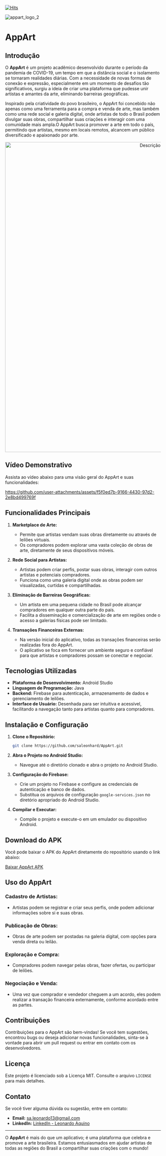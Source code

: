 [![Hits](https://hits.seeyoufarm.com/api/count/incr/badge.svg?url=https%3A%2F%2Fgithub.com%2Fsaleonhard%2FAppArt&count_bg=%2379C83D&title_bg=%23555555&icon=&icon_color=%23E7E7E7&title=hits&edge_flat=false)](https://hits.seeyoufarm.com)

![appart_logo_2](https://github.com/user-attachments/assets/5fce5f4a-5726-4448-8203-3b06a570c8d7)

# AppArt

## Introdução
O **AppArt** é um projeto acadêmico desenvolvido durante o período da pandemia de COVID-19, um tempo em que a distância social e o isolamento se tornaram realidades diárias. Com a necessidade de novas formas de conexão e expressão, especialmente em um momento de desafios tão significativos, surgiu a ideia de criar uma plataforma que pudesse unir artistas e amantes da arte, eliminando barreiras geográficas.

Inspirado pela criatividade do povo brasileiro, o AppArt foi concebido não apenas como uma ferramenta para a compra e venda de arte, mas também como uma rede social e galeria digital, onde artistas de todo o Brasil podem divulgar suas obras, compartilhar suas criações e interagir com uma comunidade mais ampla.O AppArt busca promover a arte em todo o país, permitindo que artistas, mesmo em locais remotos, alcancem um público diversificado e apaixonado por arte.

<p align="center">
  <img src="https://github.com/user-attachments/assets/05f0118c-11ca-484c-9682-d2d1b794832a" alt="Descrição da Imagem" width="1000"/>
</p>

  
## Vídeo Demonstrativo

Assista ao vídeo abaixo para uma visão geral do AppArt e suas funcionalidades:

https://github.com/user-attachments/assets/f5f0ed7b-9166-4430-97d2-2e8bd499769f

## Funcionalidades Principais
1. **Marketplace de Arte:**
   - Permite que artistas vendam suas obras diretamente ou através de leilões virtuais.
   - Os compradores podem explorar uma vasta coleção de obras de arte, diretamente de seus dispositivos móveis.

2. **Rede Social para Artistas:**
   - Artistas podem criar perfis, postar suas obras, interagir com outros artistas e potenciais compradores.
   - Funciona como uma galeria digital onde as obras podem ser visualizadas, curtidas e compartilhadas.

3. **Eliminação de Barreiras Geográficas:**
   - Um artista em uma pequena cidade no Brasil pode alcançar compradores em qualquer outra parte do país.
   - Facilita a disseminação e comercialização de arte em regiões onde o acesso a galerias físicas pode ser limitado.

4. **Transações Financeiras Externas:**
   - Na versão inicial do aplicativo, todas as transações financeiras serão realizadas fora do AppArt.
   - O aplicativo se foca em fornecer um ambiente seguro e confiável para que artistas e compradores possam se conectar e negociar.

## Tecnologias Utilizadas
- **Plataforma de Desenvolvimento:** Android Studio
- **Linguagem de Programação:** Java
- **Backend:** Firebase para autenticação, armazenamento de dados e gerenciamento de leilões.
- **Interface de Usuário:** Desenhada para ser intuitiva e acessível, facilitando a navegação tanto para artistas quanto para compradores.

## Instalação e Configuração
1. **Clone o Repositório:**
   ```bash
   git clone https://github.com/saleonhard/AppArt.git
2. **Abra o Projeto no Android Studio:**

   - Navegue até o diretório clonado e abra o projeto no Android Studio.

3. **Configuração do Firebase:**

   - Crie um projeto no Firebase e configure as credenciais de autenticação e banco de dados.
   - Substitua os arquivos de configuração `google-services.json` no diretório apropriado do Android Studio.

4. **Compilar e Executar:**

   - Compile o projeto e execute-o em um emulador ou dispositivo Android.

## Download do APK

Você pode baixar o APK do AppArt diretamente do repositório usando o link abaixo:

[Baixar AppArt APK](https://github.com/saleonhard/AppArt/releases/v1.0/AppArt.apk)

## Uso do AppArt

### Cadastro de Artistas:

   - Artistas podem se registrar e criar seus perfis, onde podem adicionar informações sobre si e suas obras.

### Publicação de Obras:

   - Obras de arte podem ser postadas na galeria digital, com opções para venda direta ou leilão.

### Exploração e Compra:

   - Compradores podem navegar pelas obras, fazer ofertas, ou participar de leilões.

### Negociação e Venda:

   - Uma vez que comprador e vendedor cheguem a um acordo, eles podem realizar a transação financeira externamente, conforme acordado entre as partes.

## Contribuições

Contribuições para o AppArt são bem-vindas! Se você tem sugestões, encontrou bugs ou deseja adicionar novas funcionalidades, sinta-se à vontade para abrir um pull request ou entrar em contato com os desenvolvedores.


## Licença

Este projeto é licenciado sob a Licença MIT. Consulte o arquivo `LICENSE` para mais detalhes.

## Contato

Se você tiver alguma dúvida ou sugestão, entre em contato:
    
- **Email:** sa.leonardo13@gmail.com
- **LinkedIn:** [LinkedIn - Leonardo Aquino](https://linkedin.com/in/aquinoleonardo/)

---

O **AppArt** é mais do que um aplicativo; é uma plataforma que celebra e promove a arte brasileira. Estamos entusiasmados em ajudar artistas de todas as regiões do Brasil a compartilhar suas criações com o mundo!

